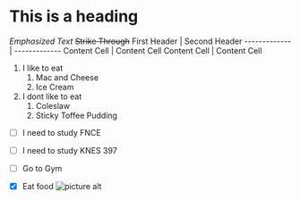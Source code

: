 # This is a heading
_Emphasized Text_
~~Strike Through~~
First Header  | Second Header
------------- | -------------
Content Cell  | Content Cell
Content Cell  | Content Cell
1. I like to eat
    1. Mac and Cheese
    2. Ice Cream
2.  I dont like to eat
    1. Coleslaw
    2. Sticky Toffee Pudding
  - [ ] I need to study FNCE
  - [ ] I need to study KNES 397
  - [ ] Go to Gym
  - [x] Eat food
![picture alt](https://www.google.com/search?q=strawberry&sca_esv=8212b838d9203bd8&tbm=isch&source=hp&biw=1872&bih=966&ei=2ES5ZY6bM83l0PEP-cSUsAo&iflsig=ANes7DEAAAAAZblS6K_cb0WwRr1OnBOBKKfruUoTdeSt&ved=0ahUKEwiO55bW44WEAxXNMjQIHXkiBaYQ4dUDCAc&uact=5&oq=strawberry&gs_lp=EgNpbWciCnN0cmF3YmVycnkyCBAAGIAEGLEDMggQABiABBixAzIIEAAYgAQYsQMyCBAAGIAEGLEDMggQABiABBixAzIFEAAYgAQyCBAAGIAEGLEDMggQABiABBixAzIIEAAYgAQYsQMyBRAAGIAESNsMUABYrAtwAHgAkAEAmAFAoAHcBKoBAjEwuAEDyAEA-AEBigILZ3dzLXdpei1pbWfCAg4QABiABBiKBRixAxiDAcICCxAAGIAEGLEDGIMB&sclient=img#imgrc=niNez88OzWHDgM "Strawberry")


